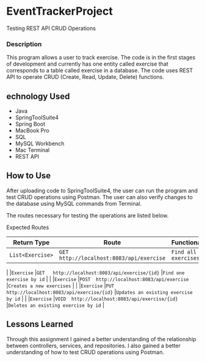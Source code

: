 # EventTrackerProject
Testing REST API CRUD Operations

### Description
This program allows a user to track exercise. The code is in the first stages of development and currently has one entity called exercise that corresponds to a table called exercise in a database. The code uses REST API to operate CRUD (Create, Read, Update, Delete) functions.

## echnology Used
* Java
* SpringToolSuite4
* Spring Boot
* MacBook Pro
* SQL
* MySQL Workbench
* Mac Terminal
* REST API

## How to Use

After uploading code to SpringToolSuite4, the user can run the program and test CRUD operations using Postman. The user can also verify changes to the database using MySQL commands from Terminal.

The routes necessary for testing the operations are listed below.

Expected Routes

| Return Type       | Route                                         | Functionality                    |  
|-------------------|-----------------------------------------------|----------------------------------|
|`List<Exercise>`     |`GET   http://localhost:8083/api/exercise`        |`Find all exercises`              	   |
|
|`Exercise`           |`GET   http://localhost:8083/api/exercise/{id}`    |`Find one exercise by id`            |
|
|`Exercise`          |`POST  http://localhost:8083/api/exercise `    		|`Creates a new exercises`           	|
|
|`Exercise`          |`PUT   http://localhost:8083/api/exercise/{id}`		 |`Updates an existing exercise by id`	|
|
|`Exercise`           |`VOID  http://localhost:8083/api/exercise/{id}`		|`Deletes an existing exercise by id`  	|

## Lessons Learned

Through this assignment I gained a better understanding of the relationship between controllers, services, and repositories. I also gained a better understanding of how to test CRUD operations using Postman.
